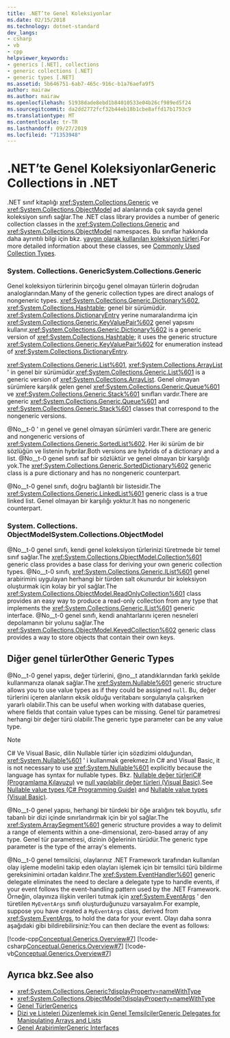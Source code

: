 ```yaml
---
title: .NET’te Genel Koleksiyonlar
ms.date: 02/15/2018
ms.technology: dotnet-standard
dev_langs:
- csharp
- vb
- cpp
helpviewer_keywords:
- generics [.NET], collections
- generic collections [.NET]
- generic types [.NET]
ms.assetid: 5b646751-6ab7-465c-916c-b1a76aefa9f5
author: mairaw
ms.author: mairaw
ms.openlocfilehash: 51938dade8ebd1b84010533e04b26cf989ed5f24
ms.sourcegitcommit: da2dd2772fcf32b44eb18b1cbe8affd17b1753c9
ms.translationtype: MT
ms.contentlocale: tr-TR
ms.lasthandoff: 09/27/2019
ms.locfileid: "71353948"
---
```

# <a name="generic-collections-in-net"></a><span data-ttu-id="891ed-102">.NET’te Genel Koleksiyonlar</span><span class="sxs-lookup"><span data-stu-id="891ed-102">Generic Collections in .NET</span></span>

 <span data-ttu-id="891ed-103">.NET sınıf kitaplığı <xref:System.Collections.Generic> ve <xref:System.Collections.ObjectModel> ad alanlarında çok sayıda genel koleksiyon sınıfı sağlar.</span><span class="sxs-lookup"><span data-stu-id="891ed-103">The .NET class library provides a number of generic collection classes in the <xref:System.Collections.Generic> and <xref:System.Collections.ObjectModel> namespaces.</span></span> <span data-ttu-id="891ed-104">Bu sınıflar hakkında daha ayrıntılı bilgi için bkz. [yaygın olarak kullanılan koleksiyon türleri](../../../docs/standard/collections/commonly-used-collection-types.md).</span><span class="sxs-lookup"><span data-stu-id="891ed-104">For more detailed information about these classes, see [Commonly Used Collection Types](../../../docs/standard/collections/commonly-used-collection-types.md).</span></span>  
  
### <a name="systemcollectionsgeneric"></a><span data-ttu-id="891ed-105">System. Collections. Generic</span><span class="sxs-lookup"><span data-stu-id="891ed-105">System.Collections.Generic</span></span>  
 <span data-ttu-id="891ed-106">Genel koleksiyon türlerinin birçoğu genel olmayan türlerin doğrudan analoglarından.</span><span class="sxs-lookup"><span data-stu-id="891ed-106">Many of the generic collection types are direct analogs of nongeneric types.</span></span> <span data-ttu-id="891ed-107"><xref:System.Collections.Generic.Dictionary%602>, <xref:System.Collections.Hashtable>; genel bir sürümüdür. <xref:System.Collections.DictionaryEntry> yerine numaralandırma için <xref:System.Collections.Generic.KeyValuePair%602> genel yapısını kullanır.</span><span class="sxs-lookup"><span data-stu-id="891ed-107"><xref:System.Collections.Generic.Dictionary%602> is a generic version of <xref:System.Collections.Hashtable>; it uses the generic structure <xref:System.Collections.Generic.KeyValuePair%602> for enumeration instead of <xref:System.Collections.DictionaryEntry>.</span></span>  
  
 <span data-ttu-id="891ed-108"><xref:System.Collections.Generic.List%601>, <xref:System.Collections.ArrayList> ' in genel bir sürümüdür.</span><span class="sxs-lookup"><span data-stu-id="891ed-108"><xref:System.Collections.Generic.List%601> is a generic version of <xref:System.Collections.ArrayList>.</span></span> <span data-ttu-id="891ed-109">Genel olmayan sürümlere karşılık gelen genel <xref:System.Collections.Generic.Queue%601> ve <xref:System.Collections.Generic.Stack%601> sınıfları vardır.</span><span class="sxs-lookup"><span data-stu-id="891ed-109">There are generic <xref:System.Collections.Generic.Queue%601> and <xref:System.Collections.Generic.Stack%601> classes that correspond to the nongeneric versions.</span></span>  
  
 <span data-ttu-id="891ed-110">@No__t-0 ' ın genel ve genel olmayan sürümleri vardır.</span><span class="sxs-lookup"><span data-stu-id="891ed-110">There are generic and nongeneric versions of <xref:System.Collections.Generic.SortedList%602>.</span></span> <span data-ttu-id="891ed-111">Her iki sürüm de bir sözlüğün ve listenin hybrilar.</span><span class="sxs-lookup"><span data-stu-id="891ed-111">Both versions are hybrids of a dictionary and a list.</span></span> <span data-ttu-id="891ed-112">@No__t-0 genel sınıfı saf bir sözlüktür ve genel olmayan bir karşılığı yok.</span><span class="sxs-lookup"><span data-stu-id="891ed-112">The <xref:System.Collections.Generic.SortedDictionary%602> generic class is a pure dictionary and has no nongeneric counterpart.</span></span>  
  
 <span data-ttu-id="891ed-113">@No__t-0 genel sınıfı, doğru bağlantılı bir listesidir.</span><span class="sxs-lookup"><span data-stu-id="891ed-113">The <xref:System.Collections.Generic.LinkedList%601> generic class is a true linked list.</span></span> <span data-ttu-id="891ed-114">Genel olmayan bir karşılığı yoktur.</span><span class="sxs-lookup"><span data-stu-id="891ed-114">It has no nongeneric counterpart.</span></span>  
  
### <a name="systemcollectionsobjectmodel"></a><span data-ttu-id="891ed-115">System. Collections. ObjectModel</span><span class="sxs-lookup"><span data-stu-id="891ed-115">System.Collections.ObjectModel</span></span>  
 <span data-ttu-id="891ed-116">@No__t-0 genel sınıfı, kendi genel koleksiyon türlerinizi türetmede bir temel sınıf sağlar.</span><span class="sxs-lookup"><span data-stu-id="891ed-116">The <xref:System.Collections.ObjectModel.Collection%601> generic class provides a base class for deriving your own generic collection types.</span></span> <span data-ttu-id="891ed-117">@No__t-0 sınıfı, <xref:System.Collections.Generic.IList%601> genel arabirimini uygulayan herhangi bir türden salt okunurdur bir koleksiyon oluşturmak için kolay bir yol sağlar.</span><span class="sxs-lookup"><span data-stu-id="891ed-117">The <xref:System.Collections.ObjectModel.ReadOnlyCollection%601> class provides an easy way to produce a read-only collection from any type that implements the <xref:System.Collections.Generic.IList%601> generic interface.</span></span> <span data-ttu-id="891ed-118">@No__t-0 genel sınıfı, kendi anahtarlarını içeren nesneleri depolamanın bir yolunu sağlar.</span><span class="sxs-lookup"><span data-stu-id="891ed-118">The <xref:System.Collections.ObjectModel.KeyedCollection%602> generic class provides a way to store objects that contain their own keys.</span></span>  
  
## <a name="other-generic-types"></a><span data-ttu-id="891ed-119">Diğer genel türler</span><span class="sxs-lookup"><span data-stu-id="891ed-119">Other Generic Types</span></span>  
 <span data-ttu-id="891ed-120">@No__t-0 genel yapısı, değer türlerini, @no__t atandıklarından farklı şekilde kullanmanıza olanak sağlar.</span><span class="sxs-lookup"><span data-stu-id="891ed-120">The <xref:System.Nullable%601> generic structure allows you to use value types as if they could be assigned `null`.</span></span> <span data-ttu-id="891ed-121">Bu, değer türlerini içeren alanların eksik olduğu veritabanı sorgularıyla çalışırken yararlı olabilir.</span><span class="sxs-lookup"><span data-stu-id="891ed-121">This can be useful when working with database queries, where fields that contain value types can be missing.</span></span> <span data-ttu-id="891ed-122">Genel tür parametresi herhangi bir değer türü olabilir.</span><span class="sxs-lookup"><span data-stu-id="891ed-122">The generic type parameter can be any value type.</span></span>  
  
> [!NOTE]
> <span data-ttu-id="891ed-123">C# Ve Visual Basic, dilin Nullable türler için sözdizimi olduğundan, <xref:System.Nullable%601> ' i kullanmak gerekmez.</span><span class="sxs-lookup"><span data-stu-id="891ed-123">In C# and Visual Basic, it is not necessary to use <xref:System.Nullable%601> explicitly because the language has syntax for nullable types.</span></span> <span data-ttu-id="891ed-124">Bkz. [Nullable değer türleriC# (Programlama Kılavuzu)](../../csharp/programming-guide/nullable-types/index.md) ve [null yapılabilir değer türleri (Visual Basic)](../../visual-basic/programming-guide/language-features/data-types/nullable-value-types.md).</span><span class="sxs-lookup"><span data-stu-id="891ed-124">See [Nullable value types (C# Programming Guide)](../../csharp/programming-guide/nullable-types/index.md) and [Nullable value types (Visual Basic)](../../visual-basic/programming-guide/language-features/data-types/nullable-value-types.md).</span></span>
  
 <span data-ttu-id="891ed-125">@No__t-0 genel yapısı, herhangi bir türdeki bir öğe aralığını tek boyutlu, sıfır tabanlı bir dizi içinde sınırlandırmak için bir yol sağlar.</span><span class="sxs-lookup"><span data-stu-id="891ed-125">The <xref:System.ArraySegment%601> generic structure provides a way to delimit a range of elements within a one-dimensional, zero-based array of any type.</span></span> <span data-ttu-id="891ed-126">Genel tür parametresi, dizinin öğelerinin türüdür.</span><span class="sxs-lookup"><span data-stu-id="891ed-126">The generic type parameter is the type of the array's elements.</span></span>  
  
 <span data-ttu-id="891ed-127">@No__t-0 genel temsilcisi, olaylarınız .NET Framework tarafından kullanılan olay işleme modelini takip eden olayları işlemek için bir temsilci türü bildirme gereksinimini ortadan kaldırır.</span><span class="sxs-lookup"><span data-stu-id="891ed-127">The <xref:System.EventHandler%601> generic delegate eliminates the need to declare a delegate type to handle events, if your event follows the event-handling pattern used by the .NET Framework.</span></span> <span data-ttu-id="891ed-128">Örneğin, olayınıza ilişkin verileri tutmak için <xref:System.EventArgs> ' den türetilen `MyEventArgs` sınıfı oluşturduğunuzu varsayalım.</span><span class="sxs-lookup"><span data-stu-id="891ed-128">For example, suppose you have created a `MyEventArgs` class, derived from <xref:System.EventArgs>, to hold the data for your event.</span></span> <span data-ttu-id="891ed-129">Olayı daha sonra aşağıdaki gibi bildirebilirsiniz:</span><span class="sxs-lookup"><span data-stu-id="891ed-129">You can then declare the event as follows:</span></span>  
  
 [!code-cpp[Conceptual.Generics.Overview#7](../../../samples/snippets/cpp/VS_Snippets_CLR/conceptual.generics.overview/cpp/source2.cpp#7)]
 [!code-csharp[Conceptual.Generics.Overview#7](../../../samples/snippets/csharp/VS_Snippets_CLR/conceptual.generics.overview/cs/source2.cs#7)]
 [!code-vb[Conceptual.Generics.Overview#7](../../../samples/snippets/visualbasic/VS_Snippets_CLR/conceptual.generics.overview/vb/source2.vb#7)]  
  
## <a name="see-also"></a><span data-ttu-id="891ed-130">Ayrıca bkz.</span><span class="sxs-lookup"><span data-stu-id="891ed-130">See also</span></span>

- <xref:System.Collections.Generic?displayProperty=nameWithType>
- <xref:System.Collections.ObjectModel?displayProperty=nameWithType>
- [<span data-ttu-id="891ed-131">Genel Türler</span><span class="sxs-lookup"><span data-stu-id="891ed-131">Generics</span></span>](../../../docs/standard/generics/index.md)
- [<span data-ttu-id="891ed-132">Dizi ve Listeleri Düzenlemek için Genel Temsilciler</span><span class="sxs-lookup"><span data-stu-id="891ed-132">Generic Delegates for Manipulating Arrays and Lists</span></span>](../../../docs/standard/generics/delegates-for-manipulating-arrays-and-lists.md)
- [<span data-ttu-id="891ed-133">Genel Arabirimler</span><span class="sxs-lookup"><span data-stu-id="891ed-133">Generic Interfaces</span></span>](../../../docs/standard/generics/interfaces.md)
